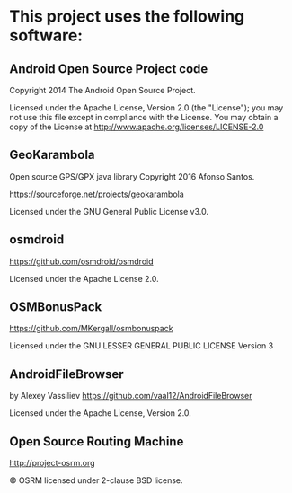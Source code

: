 This project uses the following software:
=========

## Android Open Source Project code
Copyright 2014 The Android Open Source Project.

Licensed under the Apache License, Version 2.0 (the "License");
you may not use this file except in compliance with the License.
You may obtain a copy of the License at http://www.apache.org/licenses/LICENSE-2.0

## GeoKarambola
Open source GPS/GPX java library Copyright 2016 Afonso Santos.

https://sourceforge.net/projects/geokarambola

Licensed under the GNU General Public License v3.0.

## osmdroid
https://github.com/osmdroid/osmdroid

Licensed under the Apache License 2.0.

## OSMBonusPack
https://github.com/MKergall/osmbonuspack

Licensed under the GNU LESSER GENERAL PUBLIC LICENSE Version 3

## AndroidFileBrowser
by Alexey Vassiliev https://github.com/vaal12/AndroidFileBrowser

Licensed under the Apache License, Version 2.0.

## Open Source Routing Machine
http://project-osrm.org

© OSRM licensed under 2-clause BSD license.

